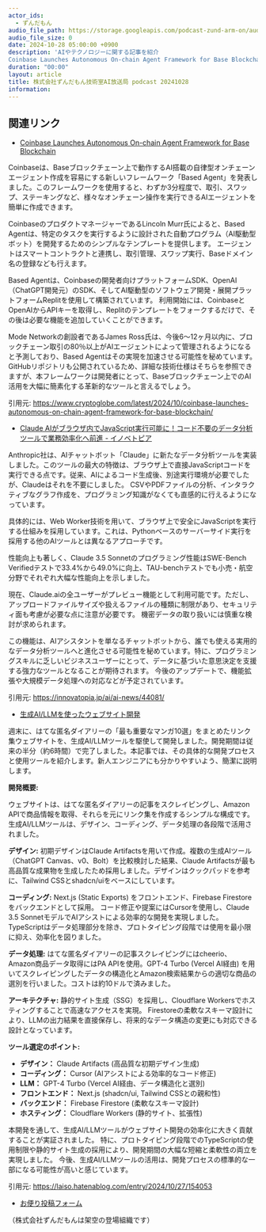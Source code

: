 ```yaml
---
actor_ids:
  - ずんだもん
audio_file_path: https://storage.googleapis.com/podcast-zund-arm-on/audio/株式会社ずんだもん技術室AI放送局_podcast_20241028.mp3
audio_file_size: 0
date: 2024-10-28 05:00:00 +0900
description: 'AIやテクノロジーに関する記事を紹介  
Coinbase Launches Autonomous On-chain Agent Framework for Base Blockchain、Claude AIがブラウザ内でJavaScript実行可能に！コード不要のデータ分析ツールで業務効率化へ前進 - イノベトピア、生成AI/LLMを使ったウェブサイト開発'
duration: "00:00"
layout: article
title: 株式会社ずんだもん技術室AI放送局 podcast 20241028
information: 
---
```


## 関連リンク


- [Coinbase Launches Autonomous On-chain Agent Framework for Base Blockchain](https://www.cryptoglobe.com/latest/2024/10/coinbase-launches-autonomous-on-chain-agent-framework-for-base-blockchain/)  



Coinbaseは、Baseブロックチェーン上で動作するAI搭載の自律型オンチェーンエージェント作成を容易にする新しいフレームワーク「Based Agent」を発表しました。このフレームワークを使用すると、わずか3分程度で、取引、スワップ、ステーキングなど、様々なオンチェーン操作を実行できるAIエージェントを簡単に作成できます。

CoinbaseのプロダクトマネージャーであるLincoln Murr氏によると、Based Agentは、特定のタスクを実行するように設計された自動プログラム（AI駆動型ボット）を開発するためのシンプルなテンプレートを提供します。  エージェントはスマートコントラクトと連携し、取引管理、スワップ実行、Baseドメイン名の登録なども行えます。

Based Agentは、Coinbaseの開発者向けプラットフォームSDK、OpenAI（ChatGPT開発元）のSDK、そしてAI駆動型のソフトウェア開発・展開プラットフォームReplitを使用して構築されています。  利用開始には、CoinbaseとOpenAIからAPIキーを取得し、Replitのテンプレートをフォークするだけで、その後は必要な機能を追加していくことができます。

Mode Networkの創設者であるJames Ross氏は、今後6～12ヶ月以内に、ブロックチェーン取引の80％以上がAIエージェントによって管理されるようになると予測しており、Based Agentはその実現を加速させる可能性を秘めています。  GitHubリポジトリも公開されているため、詳細な技術仕様はそちらを参照できますが、本フレームワークは開発者にとって、Baseブロックチェーン上でのAI活用を大幅に簡素化する革新的なツールと言えるでしょう。


引用元: https://www.cryptoglobe.com/latest/2024/10/coinbase-launches-autonomous-on-chain-agent-framework-for-base-blockchain/


- [Claude AIがブラウザ内でJavaScript実行可能に！コード不要のデータ分析ツールで業務効率化へ前進 - イノベトピア](https://innovatopia.jp/ai/ai-news/44081/)  



Anthropic社は、AIチャットボット「Claude」に新たなデータ分析ツールを実装しました。このツールの最大の特徴は、ブラウザ上で直接JavaScriptコードを実行できる点です。従来、AIによるコード生成後、別途実行環境が必要でしたが、Claudeはそれを不要にしました。  CSVやPDFファイルの分析、インタラクティブなグラフ作成を、プログラミング知識がなくても直感的に行えるようになっています。

具体的には、Web Worker技術を用いて、ブラウザ上で安全にJavaScriptを実行する仕組みを採用しています。これは、Pythonベースのサーバーサイド実行を採用する他のAIツールとは異なるアプローチです。

性能向上も著しく、Claude 3.5 Sonnetのプログラミング性能はSWE-Bench Verifiedテストで33.4%から49.0%に向上、TAU-benchテストでも小売・航空分野でそれぞれ大幅な性能向上を示しました。

現在、Claude.aiの全ユーザーがプレビュー機能として利用可能です。ただし、アップロードファイルサイズや扱えるファイルの種類に制限があり、セキュリティ面も考慮が必要な点に注意が必要です。  機密データの取り扱いには慎重な検討が求められます。

この機能は、AIアシスタントを単なるチャットボットから、誰でも使える実用的なデータ分析ツールへと進化させる可能性を秘めています。特に、プログラミングスキルに乏しいビジネスユーザーにとって、データに基づいた意思決定を支援する強力なツールとなることが期待されます。 今後のアップデートで、機能拡張や大規模データ処理への対応などが予定されています。


引用元: https://innovatopia.jp/ai/ai-news/44081/


- [生成AI/LLMを使ったウェブサイト開発](https://laiso.hatenablog.com/entry/2024/10/27/154053)  



週末に、はてな匿名ダイアリーの「最も重要なマンガ10選」をまとめたリンク集ウェブサイトを、生成AI/LLMツールを駆使して開発しました。開発期間は従来の半分（約6時間）で完了しました。本記事では、その具体的な開発プロセスと使用ツールを紹介します。新人エンジニアにも分かりやすいよう、簡潔に説明します。

**開発概要:**

ウェブサイトは、はてな匿名ダイアリーの記事をスクレイピングし、Amazon APIで商品情報を取得、それらを元にリンク集を作成するシンプルな構成です。  生成AI/LLMツールは、デザイン、コーディング、データ処理の各段階で活用されました。

**デザイン:**  初期デザインはClaude Artifactsを用いて作成。複数の生成AIツール（ChatGPT Canvas、v0、Bolt）を比較検討した結果、Claude Artifactsが最も高品質な成果物を生成したため採用しました。デザインはクックパッドを参考に、Tailwind CSSとshadcn/uiをベースにしています。

**コーディング:** Next.js (Static Exports) をフロントエンド、Firebase Firestore をバックエンドとして採用。  コード修正や提案にはCursorを使用し、Claude 3.5 SonnetモデルでAIアシストによる効率的な開発を実現しました。TypeScriptはデータ処理部分を除き、プロトタイピング段階では使用を最小限に抑え、効率化を図りました。

**データ処理:** はてな匿名ダイアリーの記事スクレイピングにはcheerio、Amazon商品データ取得にはPA APIを使用。GPT-4 Turbo (Vercel AI経由) を用いてスクレイピングしたデータの構造化とAmazon検索結果からの適切な商品の選別を行いました。コストは約10ドルで済みました。

**アーキテクチャ:** 静的サイト生成（SSG）を採用し、Cloudflare Workersでホスティングすることで高速なアクセスを実現。  Firestoreの柔軟なスキーマ設計により、LLMの出力結果を直接保存し、将来的なデータ構造の変更にも対応できる設計となっています。


**ツール選定のポイント:**

* **デザイン：** Claude Artifacts (高品質な初期デザイン生成)
* **コーディング：** Cursor (AIアシストによる効率的なコード修正)
* **LLM：** GPT-4 Turbo (Vercel AI経由、データ構造化と選別)
* **フロントエンド：** Next.js (shadcn/ui, Tailwind CSSとの親和性)
* **バックエンド：** Firebase Firestore (柔軟なスキーマ設計)
* **ホスティング：** Cloudflare Workers (静的サイト、拡張性)


本開発を通して、生成AI/LLMツールがウェブサイト開発の効率化に大きく貢献することが実証されました。  特に、プロトタイピング段階でのTypeScriptの使用制限や静的サイト生成の採用により、開発期間の大幅な短縮と柔軟性の両立を実現しました。  今後、生成AI/LLMツールの活用は、開発プロセスの標準的な一部になる可能性が高いと感じています。


引用元: https://laiso.hatenablog.com/entry/2024/10/27/154053



- [お便り投稿フォーム](https://forms.gle/ffg4JTfqdiqK62qf9)

（株式会社ずんだもんは架空の登場組織です）
